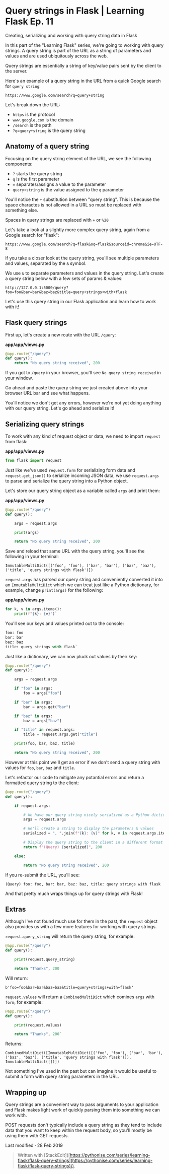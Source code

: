# Query strings in Flask \| Learning Flask Ep. 11

Creating, serializing and working with query string data in Flask

In this part of the "Learning Flask" series, we're going to working with query strings. A query string is part of the URL as a string of parameters and values and are used ubiquitously across the web.

Query strings are essentially a string of key/value pairs sent by the client to the server.

Here's an example of a query string in the URL from a quick Google search for `query string`:

`https://www.google.com/search?q=query+string`

Let's break down the URL:

* `https`  is the protocol
* `www.google.com`  is the domain
* `/search`  is the path
* `?q=query+string`  is the query string

## Anatomy of a query string

Focusing on the query string element of the URL, we see the following components:

* `?`  starts the query string
* `q`  is the first parameter
* `=`  separates/assigns a value to the parameter
* `query+string`  is the value assigned to the  `q`  parameter

You'll notice the `+` substitution between "query string". This is because the space charactes is not allowed in a URL so must be replaced with something else.

Spaces in query strings are replaced with `+` or `%20`

Let's take a look at a slightly more complex query string, again from a Google search for "flask":

`https://www.google.com/search?q=flask&oq=flask&sourceid=chrome&ie=UTF-8`

If you take a closer look at the query string, you'll see multiple parameters and values, separated by the `&` symbol.

We use `&` to separate parameters and values in the query string. Let's create a query string below with a few sets of params & values:

`http://127.0.0.1:5000/query?foo=foo&bar=bar&baz=baz&title=query+strings+with+flask`

Let's use this query string in our Flask application and learn how to work with it!

## Flask query strings

First up, let's create a new route with the URL `/query`:

**app/app/views.py**

```python
@app.route("/query")
def query():
    return "No query string received", 200
```

If you got to `/query` in your browser, you'll see `No query string received` in your window.

Go ahead and paste the query string we just created above into your browser URL bar and see what happens.

You'll notice we don't get any errors, however we're not yet doing anything with our query string. Let's go ahead and serialize it!

## Serializing query strings

To work with any kind of request object or data, we need to import `request` from flask:

**app/app/views.py**

```python
from flask import request
```

Just like we've used `request.form` for serializing form data and `request.get_json()` to serialize incoming JSON data, we use `request.args` to parse and serialize the query string into a Python object.

Let's store our query string object as a variable called `args` and print them:

**app/app/views.py**

```python
@app.route("/query")
def query():

    args = request.args

    print(args)

    return "No query string received", 200
```

Save and reload that same URL with the query string, you'll see the following in your terminal:

`ImmutableMultiDict([('foo', 'foo'), ('bar', 'bar'), ('baz', 'baz'), ('title', 'query strings with flask')])`

`request.args` has parsed our query string and conveniently converted it into an `ImmutableMultiDict` which we can treat just like a Python dictionary, for example, change `print(args)` for the following:

**app/app/views.py**

```python
for k, v in args.items():
    print(f"{k}: {v}")`
```

You'll see our keys and values printed out to the console:

```python
foo: foo
bar: bar
baz: baz
title: query strings with flask`
```

Just like a dictionary, we can now pluck out values by their key:

```python
@app.route("/query")
def query():

    args = request.args

    if "foo" in args:
        foo = args["foo"]

    if "bar" in args:
        bar = args.get("bar")

    if "baz" in args:
        baz = args["baz"]

    if "title" in request.args:
        title = request.args.get("title")

    print(foo, bar, baz, title)

    return "No query string received", 200
```

However at this point we'll get an error if we don't send a query string with values for `foo`, `bar`, `baz` and `title`.

Let's refactor our code to mitigate any potantial errors and return a formatted query string to the client:

```python
@app.route("/query")
def query():

    if request.args:

        # We have our query string nicely serialized as a Python dictionary
        args = request.args

        # We'll create a string to display the parameters & values
        serialized = ", ".join(f"{k}: {v}" for k, v in request.args.items())

        # Display the query string to the client in a different format
        return f"(Query) {serialized}", 200

    else:

        return "No query string received", 200
```

If you re-submit the URL, you'll see:

`(Query) foo: foo, bar: bar, baz: baz, title: query strings with flask`

And that pretty much wraps things up for query strings with Flask!

## Extras

Although I've not found much use for them in the past, the `request` object also provides us with a few more features for working with query strings.

`request.query_string` will return the query string, for example:

```python
@app.route("/query")
def query():

    print(request.query_string)

    return "Thanks", 200
```

Will return:

`b'foo=foo&bar=bar&baz=baz&title=query+strings+with+flask'`

`request.values` will return a `CombinedMultiDict` which comines `args` with `form`, for example:

```python
@app.route("/query")
def query():

    print(request.values)

    return "Thanks", 200`
```

Returns:

`CombinedMultiDict([ImmutableMultiDict([('foo', 'foo'), ('bar', 'bar'), ('baz', 'baz'), ('title', 'query strings with flask')]), ImmutableMultiDict([])])`

Not something I've used in the past but can imagine it would be useful to submit a form with query string parameters in the URL.

## Wrapping up

Query strings are a convenient way to pass arguments to your application and Flask makes light work of quickly parsing them into something we can work with.

POST requests don't typically include a query string as they tend to include data that you want to keep within the request body, so you'll mostly be using them with GET requests.

Last modified · 28 Feb 2019

> Written with \[StackEdit\]\([https://pythonise.com/series/learning-flask/flask-query-strings](https://pythonise.com/series/learning-flask/flask-query-strings)\).

